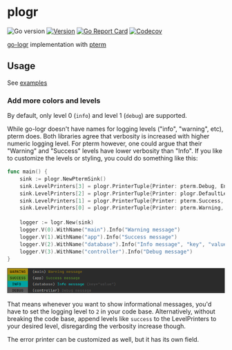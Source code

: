 
# plogr

![Go version](https://img.shields.io/github/go-mod/go-version/ccremer/plogr)
[![Version](https://img.shields.io/github/v/release/ccremer/plogr)][releases]
[![Go Report Card](https://goreportcard.com/badge/github.com/ccremer/plogr)][goreport]
[![Codecov](https://img.shields.io/codecov/c/github/ccremer/plogr?token=DB62QRSU2D)][codecov]

[go-logr](https://github.com/go-logr/logr) implementation with [pterm](https://github.com/pterm/pterm)

## Usage

See [examples](./examples/example_test.go)

### Add more colors and levels

By default, only level 0 (`info`) and level 1 (`debug`) are supported.

While go-logr doesn't have names for logging levels ("info", "warning", etc), pterm does.
Both libraries agree that verbosity is increased with higher numeric logging level.
For pterm however, one could argue that their "Warning" and "Success" levels have lower verbosity than "Info".
If you like to customize the levels or styling, you could do something like this:

```go
func main() {
	sink := plogr.NewPtermSink()
	sink.LevelPrinters[3] = plogr.PrinterTuple{Printer: pterm.Debug, Enabled: true}
	sink.LevelPrinters[2] = plogr.PrinterTuple{Printer: plogr.DefaultLevelPrinters[0], Enabled: true}
	sink.LevelPrinters[1] = plogr.PrinterTuple{Printer: pterm.Success, Enabled: true}
	sink.LevelPrinters[0] = plogr.PrinterTuple{Printer: pterm.Warning, Enabled: true}

	logger := logr.New(sink)
	logger.V(0).WithName("main").Info("Warning message")
	logger.V(1).WithName("app").Info("Success message")
	logger.V(2).WithName("database").Info("Info message", "key", "value")
	logger.V(3).WithName("controller").Info("Debug message")
}
```

![example output](./examples/example_output.png "example output")

That means whenever you want to show informational messages, you'd have to set the logging level to `2` in your code base.
Alternatively, without breaking the code base, append levels like `success` to the LevelPrinters to your desired level, disregarding the verbosity increase though.

The error printer can be customized as well, but it has its own field.

[releases]: https://github.com/ccremer/plogr/releases
[codecov]: https://app.codecov.io/gh/ccremer/plogr
[goreport]: https://goreportcard.com/report/github.com/ccremer/plogr
